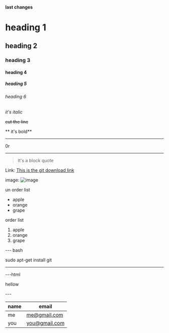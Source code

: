 <!-- heading -->
#### last changes
# heading 1
## heading 2
### heading 3
#### heading 4
##### heading 5
###### heading 6

<!-- italic -->
*it's italic*

<!-- cut line-->
~~cut the line~~

<!--strong/bold -->
** it's bold**

<!-- horizontal line specify -->

---
0r
___ 

<!-- blockquote-->
> It's a block quote

<!-- link/url-->
Link: 
[ This is the git download link](https://git-scm.com/download/win)

<!-- images -->
image:
![image](https://markdown-here.com/img/icon256.png)

<!-- ul( un order list) -->
un order list

* apple
* orange
* grape



<!-- ol(order list) -->
order list

1. apple
1. orange
1. grape


<!-- code -->

--- bash

sudo apt-get install git 

---

---html
<p> hellow </p>
---

<!-- table-->

|name | email       |
|-----|-------------|
|me   |me@gmail.com |
|you  |you@gmail.com|









